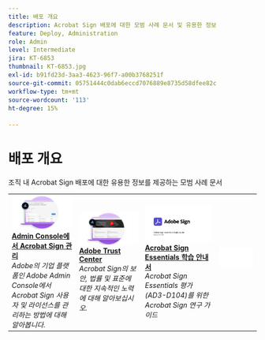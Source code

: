```yaml
---
title: 배포 개요
description: Acrobat Sign 배포에 대한 모범 사례 문서 및 유용한 정보
feature: Deploy, Administration
role: Admin
level: Intermediate
jira: KT-6853
thumbnail: KT-6853.jpg
exl-id: b91fd23d-3aa3-4623-96f7-a00b3768251f
source-git-commit: 05751444c0dab6eccd7076889e8735d58dfee82c
workflow-type: tm+mt
source-wordcount: '113'
ht-degree: 15%

---
```


# 배포 개요

조직 내 Acrobat Sign 배포에 대한 유용한 정보를 제공하는 모범 사례 문서

<table style="table-layout:fixed">
<tr>
  <td>
    <a href="https://helpx.adobe.com/kr/enterprise/using/adobe-sign-for-enterprise.html" target="_blank">
      <img alt="Admin Console" src="assets/Deploy_Admin.png" />
    </a>
    <div>
    <a href="https://helpx.adobe.com/kr/enterprise/using/adobe-sign-for-enterprise.html" target="_blank"><strong>Admin Console에서 Acrobat Sign 관리</strong></a>
    </div>
    <em>Adobe의 기업 플랫폼인 Adobe Admin Console에서 Acrobat Sign 사용자 및 라이선스를 관리하는 방법에 대해 알아봅니다.</em>
    <br>
  </td>
  <td>
    <a href="https://www.adobe.com/trust/document-cloud-security.html" target="_blank">
      <img alt="Adobe Trust Center" src="assets/Deploy_Trust.png" />
    </a>
    <div>
    <a href="https://www.adobe.com/trust/document-cloud-security.html" target="_blank"><strong>Adobe Trust Center</strong></a>
    </div>
    <em>Acrobat Sign의 보안, 법률 및 표준에 대한 지속적인 노력에 대해 알아보십시오.</em>
    <br>
  </td>
  <td>
    <a href="assets/SignStudyGuide.pdf">
      <img alt="Acrobat Sign Essentials 학습 안내서" src="assets/SignStudyGuide.png" />
    </a>
    <div>
    <a href="assets/SignStudyGuide.pdf"><strong>Acrobat Sign Essentials 학습 안내서</strong></a>
    </div>
    <em>Acrobat Sign Essentials 평가(AD3-D104)를 위한 Acrobat Sign 연구 가이드</em>
    <br>
  </td>
  <td>
    <img alt="스페이서" src="assets/Whitespacer.png" />
    <div>
    <br>
  </td>
</tr>
</table>
